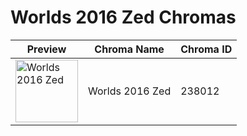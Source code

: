 # Worlds 2016 Zed Chromas

| Preview | Chroma Name | Chroma ID |
|---|---|---|
| <img src='https://raw.communitydragon.org/latest/plugins/rcp-be-lol-game-data/global/default/v1/champion-chroma-images/238/238012.png' alt='Worlds 2016 Zed' width='100'> | Worlds 2016 Zed | 238012 |
